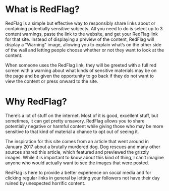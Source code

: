 # What is RedFlag?

RedFlag is a simple but effective way to responsibly share links about or containing potentially sensitive subjects.
All you need to do is select up to 3 content warnings, paste the link to the website, and get your RedFlag link for that
site. Instead of displaying a preview of the content, RedFlag will display a "Warning" image, allowing you to explain
what&rsquo;s on the other side of the wall and letting people choose whether or not they want to look at the content.

When someone uses the RedFlag link, they will be greeted with a full red screen with a warning about what kinds of
sensitive materials may be on the page and be given the opportunity to go back if they do not want to view the content or
press onward to the site.

# Why RedFlag?

There&rsquo;s a lot of stuff on the internet. Most of it is good, excellent stuff, but sometimes, it can get pretty unsavory.
RedFlag allows you to share potentially negative or harmful content while giving those who may be more sensitive to that
kind of material a chance to opt out of seeing it.

The inspiration for this site comes from an article that went around in January 2017 about a brutally murdered dog. Dog
rescues and many other sources shared this article, which featured and previewed the grizzly images. While it is important
to know about this kind of thing, I can&rsquo;t imagine anyone who would actually want to see the images that were posted.

RedFlag is here to provide a better experience on social media and for clicking regular links in general by letting your
followers not have their day ruined by unexpected horrific content.
